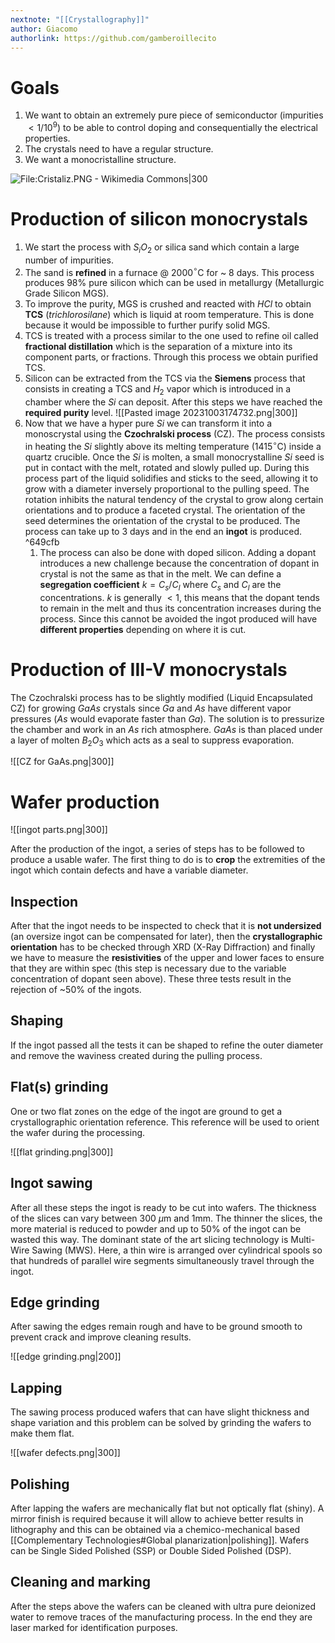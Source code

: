 ```yaml
---
nextnote: "[[Crystallography]]"
author: Giacomo
authorlink: https://github.com/gamberoillecito
---
```


# Goals

1) We want to obtain an extremely pure piece of semiconductor (impurities $< {1}/{10^9}$) to be able to control doping and consequentially the electrical properties.
2) The crystals need to have a regular structure.
3) We want a monocristalline structure. 

![File:Cristaliz.PNG - Wikimedia Commons|300](https://upload.wikimedia.org/wikipedia/commons/c/c0/Cristaliz.PNG)
# Production of silicon monocrystals

1) We start the process with $S_{i}O_{2}$ or silica sand which contain a large number of impurities.
2) The sand is **refined** in a furnace @ 2000$^\circ$C for ~ 8 days. This process produces 98% pure silicon which can be used in metallurgy (Metallurgic Grade Silicon MGS).
3) To improve the purity, MGS is crushed and reacted with $HCl$ to obtain **TCS** (*trichlorosilane*) which is liquid at room temperature. This is done because it would be impossible to further purify solid MGS. 
4) TCS is treated with a process similar to the one used to refine oil called **fractional distillation** which is the separation of a mixture into its component parts, or fractions. Through this process we obtain purified TCS.
5) Silicon can be extracted from the TCS via the **Siemens** process that consists in creating a TCS and $H_2$ vapor which is introduced in a chamber where the $Si$ can deposit. After this steps we have reached the **required purity** level. ![[Pasted image 20231003174732.png|300]]
6) Now that we have a hyper pure $Si$  we can transform it into a monoscrystal using the **Czochralski process** (CZ). The process consists in heating the $Si$ slightly above its melting temperature (1415$^\circ$C) inside a quartz crucible. Once the $Si$ is molten, a small monocrystalline $Si$ seed is put in contact with the melt, rotated and slowly pulled up. During this process part of the liquid solidifies and sticks to the seed, allowing it to grow with a diameter inversely proportional to the pulling speed. The rotation inhibits the natural tendency of the crystal to grow along certain orientations and to produce a faceted crystal. The orientation of the seed determines the orientation of the crystal to be produced. The process can take up to 3 days and in the end an **ingot** is produced. ^649cfb
	1) The process can also be done with doped silicon. Adding a dopant introduces a new challenge because the concentration of dopant in crystal is not the same as that in the melt. We can define a **segregation coefficient** $k = C_s/C_l$ where $C_s$ and $C_l$ are the concentrations. $k$ is generally $< 1$, this means that the dopant tends to remain in the melt and thus its concentration increases during the process. Since this cannot be avoided the ingot produced will have **different properties** depending on where it is cut.

# Production of III-V monocrystals

The Czochralski process has to be slightly modified (Liquid Encapsulated CZ) for growing $GaAs$ crystals since $Ga$ and $As$ have different vapor pressures ($As$ would evaporate faster than $Ga$). The solution is to pressurize the chamber and work in an $As$ rich atmosphere. $GaAs$ is than placed under a layer of molten $B_2O_3$ which acts as a seal to suppress evaporation.

![[CZ for GaAs.png|300]]

# Wafer production

![[ingot parts.png|300]]

After the production of the ingot, a series of steps has to be followed to produce a usable wafer. The first thing to do is to **crop** the extremities of the ingot which contain defects and have a variable diameter.

## Inspection

After that the ingot needs to be inspected to check that it is **not undersized** (an oversize ingot can be compensated for later), then the **crystallographic orientation** has to be checked through XRD (X-Ray Diffraction) and finally we have to measure the **resistivities** of the upper and lower faces to ensure that they are within spec (this step is necessary due to the variable concentration of dopant seen above).
These three tests result in the rejection of ~50% of the ingots.

## Shaping

If the ingot passed all the tests it can be shaped to refine the outer diameter and remove the waviness created during the pulling process.

## Flat(s) grinding

One or two flat zones on the edge of the ingot are ground to get a crystallographic orientation reference. This reference will be used to orient the wafer during the processing.

![[flat grinding.png|300]]

## Ingot sawing

After all these steps the ingot is ready to be cut into wafers. The thickness of the slices can vary between 300 $\mu$m and 1mm. The thinner the slices, the more material is reduced to powder and up to 50% of the ingot can be wasted this way. The dominant state of the art slicing technology is Multi-Wire Sawing (MWS). Here, a thin wire is arranged over cylindrical spools so that hundreds of parallel wire segments simultaneously travel through the ingot.

## Edge grinding

After sawing the edges remain rough and have to be ground smooth to prevent crack and improve cleaning results.

![[edge grinding.png|200]]

## Lapping 

The sawing process produced wafers that can have slight thickness and shape variation and this problem can be solved by grinding the wafers to make them flat.

![[wafer defects.png|300]]

## Polishing

After lapping the wafers are mechanically flat but not optically flat (shiny). A mirror finish is required because it will allow to achieve better results in lithography and this can be obtained via a chemico-mechanical based [[Complementary Technologies#Global planarization|polishing]]. Wafers can be Single Sided Polished (SSP) or Double Sided Polished (DSP).

## Cleaning and marking

After the steps above the wafers can be cleaned with ultra pure deionized water to remove traces of the manufacturing process. In the end they are laser marked for identification purposes.

